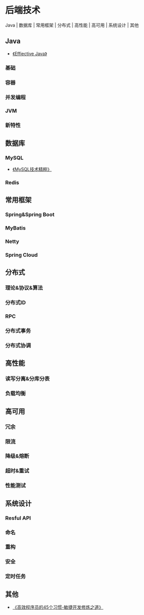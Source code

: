 # 后端技术

Java | 数据库 | 常用框架 | 分布式 | 高性能 | 高可用 | 系统设计 | 其他

## Java

* [《Effiective Java》](java/effective_java.md)

### 基础

### 容器

### 并发编程

### JVM

### 新特性

## 数据库

### MySQL

* [《MySQL技术精粹》](database/MySQL_technology_essence.md)


### Redis

## 常用框架

### Spring&Spring Boot

### MyBatis

### Netty

### Spring Cloud

## 分布式

### 理论&协议&算法

### 分布式ID

### RPC

### 分布式事务

### 分布式协调

## 高性能

### 读写分离&分库分表

### 负载均衡

## 高可用

### 冗余

### 限流

### 降级&熔断

### 超时&重试

### 性能测试

## 系统设计

### Resful API

### 命名

### 重构

### 安全

### 定时任务

## 其他

* [《高效程序员的45个习惯-敏捷开发修炼之道》](other/45_habits_of_highly_effective_programmers_the_way_to_practice_agile_development.md)
